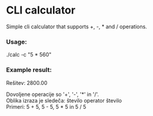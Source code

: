 # CLI calculator

Simple cli calculator that supports +, -, * and / operations.

### Usage:  

./calc -c "5 * 560"

### Example result:  

Rešitev: 2800.00  

Dovoljene operacije so '+', '-', '*' in '/'.  
Oblika izraza je sledeča: število operator število  
Primeri: 5 + 5, 5 - 5, 5 * 5 in 5 / 5  
